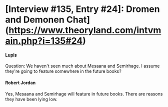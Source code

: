 # [Interview #135, Entry #24]: Dromen and Demonen Chat](https://www.theoryland.com/intvmain.php?i=135#24)

#### Lupis

Question: We haven't seen much about Mesaana and Semirhage. I assume they're going to feature somewhere in the future books?

#### Robert Jordan

Yes, Mesaana and Semirhage will feature in future books. There are reasons they have been lying low.

